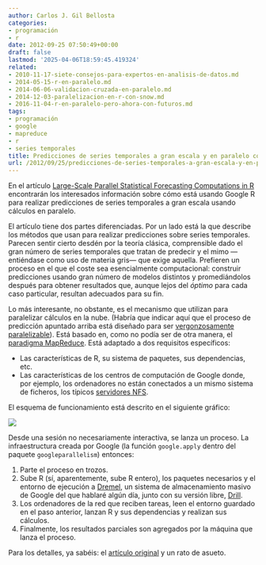 ```yaml
---
author: Carlos J. Gil Bellosta
categories:
- programación
- r
date: 2012-09-25 07:50:49+00:00
draft: false
lastmod: '2025-04-06T18:59:45.419324'
related:
- 2010-11-17-siete-consejos-para-expertos-en-analisis-de-datos.md
- 2014-05-15-r-en-paralelo.md
- 2014-06-06-validacion-cruzada-en-paralelo.md
- 2014-12-03-paralelizacion-en-r-con-snow.md
- 2016-11-04-r-en-paralelo-pero-ahora-con-futuros.md
tags:
- programación
- google
- mapreduce
- r
- series temporales
title: Predicciones de series temporales a gran escala y en paralelo con R
url: /2012/09/25/predicciones-de-series-temporales-a-gran-escala-y-en-paralelo-con-r/
---
```


En el artículo [Large-Scale Parallel Statistical Forecasting Computations in R](http://research.google.com/pubs/pub37483.html) encontrarán los interesados información sobre cómo está usando Google R para realizar predicciones de series temporales a gran escala usando cálculos en paralelo.

El artículo tiene dos partes diferenciadas. Por un lado está la que describe los métodos que usan para realizar predicciones sobre series temporales. Parecen sentir cierto desdén por la teoría clásica, comprensible dado el gran número de series temporales que tratan de predecir y el mimo —entiéndase como uso de materia gris— que exige aquella. Prefieren un proceso en el que el coste sea esencialmente computacional: construir predicciones usando gran número de modelos distintos y promediándolos después para obtener resultados que, aunque lejos del _óptimo_ para cada caso particular, resultan adecuados para su fin.

Lo más interesante, no obstante, es el mecanismo que utilizan para paralelizar cálculos en la nube. (Habría que indicar aquí que el proceso de predicción apuntado arriba está diseñado para ser [vergonzosamente paralelizable](http://en.wikipedia.org/wiki/Embarrassingly_parallel)). Está basado en, como no podía ser de otra manera, el [paradigma MapReduce](http://en.wikipedia.org/wiki/MapReduce). Está adaptado a dos requisitos específicos:

* Las características de R, su sistema de paquetes, sus dependencias, etc.
* Las características de los centros de computación de Google donde, por ejemplo, los ordenadores no están conectados a un mismo sistema de ficheros, los típicos [servidores NFS](http://es.wikipedia.org/wiki/Network_File_System).

El esquema de funcionamiento está descrito en el siguiente gráfico:


[![](/wp-uploads/2012/09/google_parallel_environment.png#center)
](/wp-uploads/2012/09/google_parallel_environment.png#center)


Desde una sesión no necesariamente interactiva, se lanza un proceso. La infraestructura creada por Google (la función `google.apply` dentro del paquete `googleparallelism`) entonces:

1. Parte el proceso en trozos.
2. Sube R (sí, aparentemente, sube R entero), los paquetes necesarios y el entorno de ejecución a [Dremel](http://research.google.com/pubs/pub36632.html), un sistema de almacenamiento masivo de Google del que hablaré algún día, junto con su versión libre, [Drill](http://wiki.apache.org/incubator/DrillProposal).
3. Los ordenadores de la red que reciben tareas, leen el entorno guardado en el paso anterior, lanzan R y sus dependencias y realizan sus cálculos.
4. Finalmente, los resultados parciales son agregados por la máquina que lanza el proceso.


Para los detalles, ya sabéis: el [artículo original](http://research.google.com/pubs/pub37483.html) y un rato de asueto.